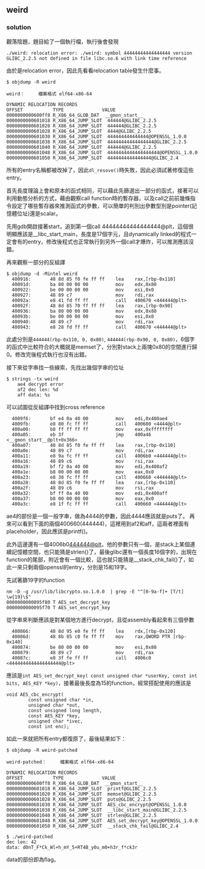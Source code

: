 ## weird
### solution
觀落陰題，題目給了一個執行檔，執行後會發現
```
./weird: relocation error: ./weird: symbol 44444444444444444 version GLIBC_2.2.5 not defined in file libc.so.6 with link time reference
```
由於是relocation error，因此先看看relocation table發生什麼事。
```
$ objdump -R weird

weird：     檔案格式 elf64-x86-64

DYNAMIC RELOCATION RECORDS
OFFSET           TYPE              VALUE
0000000000600ff8 R_X86_64_GLOB_DAT  __gmon_start__
0000000000601018 R_X86_64_JUMP_SLOT  444444@GLIBC_2.2.5
0000000000601020 R_X86_64_JUMP_SLOT  444444@GLIBC_2.2.5
0000000000601028 R_X86_64_JUMP_SLOT  4444@GLIBC_2.2.5
0000000000601030 R_X86_64_JUMP_SLOT  444444444444444@OPENSSL_1.0.0
0000000000601038 R_X86_64_JUMP_SLOT  44444444444444444@GLIBC_2.2.5
0000000000601040 R_X86_64_JUMP_SLOT  444444@GLIBC_2.2.5
0000000000601048 R_X86_64_JUMP_SLOT  4444444444444444444@OPENSSL_1.0.0
0000000000601050 R_X86_64_JUMP_SLOT  4444444444444444@GLIBC_2.4
```
所有的entry名稱都被改掉了，因此`dl_resove()`時失敗，因此必須試著修復這些entry。

首先長度理論上會和原本的函式相同，可以藉此先篩選出一部分的函式，接著可以利用動態分析的方式，藉由觀察call function時的暫存器，以及call之前前幾條指令設定了哪些暫存器來推測函式的參數，可以簡單的判別出參數型別是pointer(記憶體位址)還是scalar。

先用gdb開啟接著start，追到第一個call 44444444444444444@plt，這個很明顯應該是__libc_start_main，長度是17個字元，且dynamically linked的程式一定會有的entry，修改後程式也正常執行到另外一個call才爆炸，可以推測應該沒錯。

再來觀察一部分的反組譯
```
$ objdump -d -Mintel weird
  400916:       48 8d 85 f0 fe ff ff    lea    rax,[rbp-0x110]
  40091d:       ba 80 00 00 00          mov    edx,0x80
  400922:       be 00 00 00 00          mov    esi,0x0
  400927:       48 89 c7                mov    rdi,rax
  40092a:       e8 41 fd ff ff          call   400670 <444444@plt>
  40092f:       48 8d 85 70 ff ff ff    lea    rax,[rbp-0x90]
  400936:       ba 80 00 00 00          mov    edx,0x80
  40093b:       be 00 00 00 00          mov    esi,0x0
  400940:       48 89 c7                mov    rdi,rax
  400943:       e8 28 fd ff ff          call   400670 <444444@plt>
```
此處分別是`444444(rbp-0x110, 0, 0x80)`, `444444(rbp-0x90, 0, 0x80)`，6個字的函式中比較符合的大概就是memset了，分別對stack上兩塊0x80的空間進行歸0。修改完後程式執行也沒有出錯。

接下來從字串找一些線索，先找出幾個字串的位址
```
$ strings -tx weird
    ae4 decrypt error
    af2 dec len: %d
    aff data: %s
```
可以試圖從反組譯中找到cross reference
```
  4009f6:       bf e4 0a 40 00          mov    edi,0x400ae4
  4009fb:       e8 80 fc ff ff          call   400680 <4444@plt>
  400a00:       b8 ff ff ff ff          mov    eax,0xffffffff
  400a05:       eb 3f                   jmp    400a46 <__gmon_start__@plt+0x366>
  400a07:       48 8d 85 f0 fe ff ff    lea    rax,[rbp-0x110]
  400a0e:       48 89 c7                mov    rdi,rax
  400a11:       e8 9a fc ff ff          call   4006b0 <444444@plt>
  400a16:       48 89 c6                mov    rsi,rax
  400a19:       bf f2 0a 40 00          mov    edi,0x400af2
  400a1e:       b8 00 00 00 00          mov    eax,0x0
  400a23:       e8 38 fc ff ff          call   400660 <444444@plt>
  400a28:       48 8d 85 f0 fe ff ff    lea    rax,[rbp-0x110]
  400a2f:       48 89 c6                mov    rsi,rax
  400a32:       bf ff 0a 40 00          mov    edi,0x400aff
  400a37:       b8 00 00 00 00          mov    eax,0x0
  400a3c:       e8 1f fc ff ff          call   400660 <444444@plt>
```
ae4的部份是一個一般字串，做為4444的參數，因此4444應該就是puts了。
再來可以看到下面的兩個400660(444444)，這裡用到af2和aff，這兩者裡面有placeholder，因此應該是printf()。

此外這邊還有一個4006b0<444444@plt>，他的參數只有一個，是stack上某個連續記憶體空間，也只能猜是strlen()了，最後glibc還有一個長度16個字的，出現在function的尾部，附近會有一個比較，這也就只能猜是__stack_chk_fail()了，如此一來只剩兩個openssl的entry，分別是15和19字。

先試著篩19字的function
```
nm -D -g /usr/lib/libcrypto.so.1.0.0  | grep -E "^[0-9a-f]+ [T/t] \w{19}\$"
0000000000095f80 T AES_set_decrypt_key
0000000000095f70 T AES_set_encrypt_key
```
從字串來判斷應該是對某個地方進行decrypt，且從assembly看起來有三個參數
```
  400866:       48 8d 95 e0 fe ff ff    lea    rdx,[rbp-0x120]
  40086d:       48 8b 85 c0 fe ff ff    mov    rax,QWORD PTR [rbp-0x140]
  400874:       be 80 00 00 00          mov    esi,0x80
  400879:       48 89 c7                mov    rdi,rax
  40087c:       e8 3f fe ff ff          call   4006c0 <4444444444444444444@plt>
```
應該是`int AES_set_decrypt_key( const unsigned char *userKey, const int bits, AES_KEY *key)`，接著最後長度為15的function，經常搭配使用的應該是
```
void AES_cbc_encrypt(
        const unsigned char *in,
        unsigned char *out,
        const unsigned long length,
        const AES_KEY *key,
        unsigned char *ivec,
        const int enc);
```

如此一來就把所有entry都復原了，最後結果如下：
```
$ objdump -R weird-patched

weird-patched：     檔案格式 elf64-x86-64

DYNAMIC RELOCATION RECORDS
OFFSET           TYPE              VALUE
0000000000600ff8 R_X86_64_GLOB_DAT  __gmon_start__
0000000000601018 R_X86_64_JUMP_SLOT  printf@GLIBC_2.2.5
0000000000601020 R_X86_64_JUMP_SLOT  memset@GLIBC_2.2.5
0000000000601028 R_X86_64_JUMP_SLOT  puts@GLIBC_2.2.5
0000000000601030 R_X86_64_JUMP_SLOT  AES_cbc_encrypt@OPENSSL_1.0.0
0000000000601038 R_X86_64_JUMP_SLOT  __libc_start_main@GLIBC_2.2.5
0000000000601040 R_X86_64_JUMP_SLOT  strlen@GLIBC_2.2.5
0000000000601048 R_X86_64_JUMP_SLOT  AES_set_decrypt_key@OPENSSL_1.0.0
0000000000601050 R_X86_64_JUMP_SLOT  __stack_chk_fail@GLIBC_2.4

$ ./weird-patched
dec len: 42
data: d0nT_F*Ck_Wl+h_mY_5+RT4B_y0u_m0+h3r_f*ck3r
```

data的部份即為flag。
